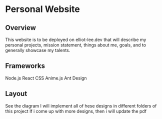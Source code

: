 # Personal Website #

## Overview ##
This website is to be deployed on elliot-lee.dev that will describe my personal projects, mission statement, things about me, goals, and to generally showcase my talents.

## Frameworks ##
Node.js
React
CSS
Anime.js
Ant Design

## Layout ##
See the diagram
I will implement all of hese designs in different folders of this project
If i come up with more designs, then i will update the pdf